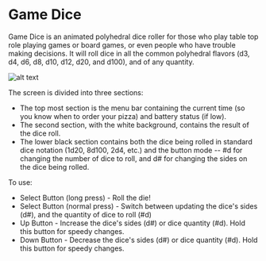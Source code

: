 Game Dice
=========

Game Dice is an animated polyhedral dice roller for those who play table top role playing games or board games, or even people who have trouble making decisions. It will roll dice in all the common polyhedral flavors (d3, d4, d6, d8, d10, d12, d20, and d100), and of any quantity.

![alt text](https://goltz.me/pebble/gamedice/screenshot.jpg "Game Die app screen")

The screen is divided into three sections:

* The top most section is the menu bar containing the current time (so you know when to order your pizza) and battery status (if low).
* The second section, with the white background, contains the result of the dice roll.
* The lower black section contains both the dice being rolled in standard dice notation (1d20, 8d100, 2d4, etc.) and the button mode -- #d for changing the number of dice to roll, and d# for changing the sides on the dice being rolled.

To use:
* Select Button (long press) - Roll the die!
* Select Button (normal press) - Switch between updating the dice's sides (d#), and the quantity of dice to roll (#d)
* Up Button - Increase the dice's sides (d#) or dice quantity (#d). Hold this button for speedy changes.
* Down Button - Decrease the dice's sides (d#) or dice quantity (#d). Hold this button for speedy changes.
